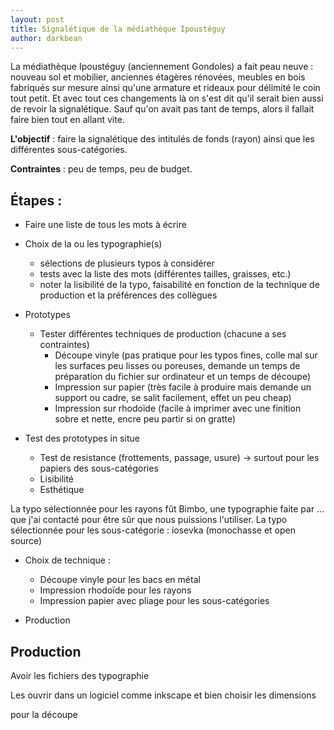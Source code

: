 ```yaml
---
layout: post
title: Signalétique de la médiathèque Ipoustéguy
author: darkbean
---
```


La médiathèque Ipoustéguy (anciennement Gondoles) a fait peau neuve : nouveau sol et mobilier, anciennes étagères rénovées, meubles en bois fabriqués sur mesure ainsi qu'une armature et rideaux pour délimité le coin tout petit. Et avec tout ces changements là on s'est dit qu'il serait bien aussi de revoir la signalétique. Sauf qu'on avait pas tant de temps, alors il fallait faire bien tout en allant vite.

**L'objectif** : faire la signalétique des intitulés de fonds (rayon) ainsi que les différentes sous-catégories.

**Contraintes** : peu de temps, peu de budget.

## Étapes :

- Faire une liste de tous les mots à écrire

- Choix de la ou les typographie(s)
  - sélections de plusieurs typos à considérer
  - tests avec la liste des mots (différentes tailles, graisses, etc.)
  - noter la lisibilité de la typo, faisabilité en fonction de la technique de production et la préférences des collègues

- Prototypes
  - Tester différentes techniques de production (chacune a ses contraintes)
    - Découpe vinyle (pas pratique pour les typos fines, colle mal sur les surfaces peu lisses ou poreuses, demande un temps de préparation du fichier sur ordinateur et un temps de découpe)
    - Impression sur papier (très facile à produire mais demande un support ou cadre, se salit facilement, effet un peu cheap)
    - Impression sur rhodoïde (facile à imprimer avec une finition sobre et nette, encre peu partir si on gratte)

- Test des prototypes in situe
  - Test de resistance (frottements, passage, usure) -> surtout pour les papiers des sous-catégories
  - Lisibilité
  - Esthétique

La typo sélectionnée
pour les rayons fût Bimbo, une typographie faite par ... que j'ai contacté pour être sûr que nous puissions l'utiliser.
La typo sélectionnée pour les sous-catégorie : iosevka (monochasse et open source)

- Choix de technique :
  - Découpe vinyle pour les bacs en métal
  - Impression rhodoïde pour les rayons
  - Impression papier avec pliage pour les sous-catégories

- Production

## Production

Avoir les fichiers des typographie



Les ouvrir dans un logiciel comme inkscape et bien choisir les dimensions

pour la découpe
